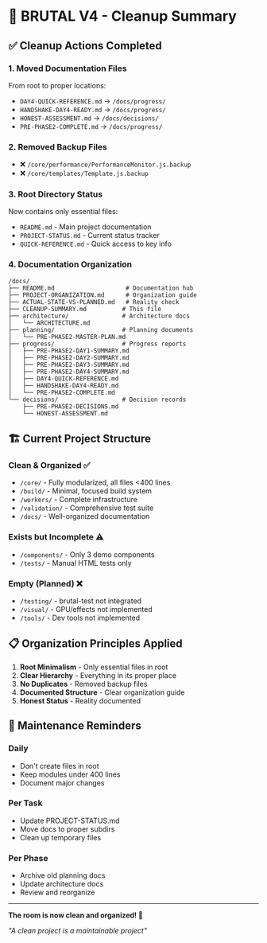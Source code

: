 # 🧹 BRUTAL V4 - Cleanup Summary

## ✅ Cleanup Actions Completed

### 1. **Moved Documentation Files**
From root to proper locations:
- `DAY4-QUICK-REFERENCE.md` → `/docs/progress/`
- `HANDSHAKE-DAY4-READY.md` → `/docs/progress/`
- `HONEST-ASSESSMENT.md` → `/docs/decisions/`
- `PRE-PHASE2-COMPLETE.md` → `/docs/progress/`

### 2. **Removed Backup Files**
- ❌ `/core/performance/PerformanceMonitor.js.backup`
- ❌ `/core/templates/Template.js.backup`

### 3. **Root Directory Status**
Now contains only essential files:
- `README.md` - Main project documentation
- `PROJECT-STATUS.md` - Current status tracker
- `QUICK-REFERENCE.md` - Quick access to key info

### 4. **Documentation Organization**
```
/docs/
├── README.md                    # Documentation hub
├── PROJECT-ORGANIZATION.md      # Organization guide
├── ACTUAL-STATE-VS-PLANNED.md   # Reality check
├── CLEANUP-SUMMARY.md          # This file
├── architecture/               # Architecture docs
│   └── ARCHITECTURE.md
├── planning/                   # Planning documents
│   └── PRE-PHASE2-MASTER-PLAN.md
├── progress/                   # Progress reports
│   ├── PRE-PHASE2-DAY1-SUMMARY.md
│   ├── PRE-PHASE2-DAY2-SUMMARY.md
│   ├── PRE-PHASE2-DAY3-SUMMARY.md
│   ├── PRE-PHASE2-DAY4-SUMMARY.md
│   ├── DAY4-QUICK-REFERENCE.md
│   ├── HANDSHAKE-DAY4-READY.md
│   └── PRE-PHASE2-COMPLETE.md
└── decisions/                  # Decision records
    ├── PRE-PHASE2-DECISIONS.md
    └── HONEST-ASSESSMENT.md
```

## 🏗️ Current Project Structure

### Clean & Organized ✅
- `/core/` - Fully modularized, all files <400 lines
- `/build/` - Minimal, focused build system
- `/workers/` - Complete infrastructure
- `/validation/` - Comprehensive test suite
- `/docs/` - Well-organized documentation

### Exists but Incomplete ⚠️
- `/components/` - Only 3 demo components
- `/tests/` - Manual HTML tests only

### Empty (Planned) ❌
- `/testing/` - brutal-test not integrated
- `/visual/` - GPU/effects not implemented
- `/tools/` - Dev tools not implemented

## 📋 Organization Principles Applied

1. **Root Minimalism** - Only essential files in root
2. **Clear Hierarchy** - Everything in its proper place
3. **No Duplicates** - Removed backup files
4. **Documented Structure** - Clear organization guide
5. **Honest Status** - Reality documented

## 🔄 Maintenance Reminders

### Daily
- Don't create files in root
- Keep modules under 400 lines
- Document major changes

### Per Task
- Update PROJECT-STATUS.md
- Move docs to proper subdirs
- Clean up temporary files

### Per Phase
- Archive old planning docs
- Update architecture docs
- Review and reorganize

---

**The room is now clean and organized! 🎉**

*"A clean project is a maintainable project"*